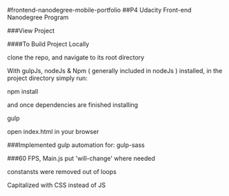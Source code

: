 #frontend-nanodegree-mobile-portfolio
##P4 Udacity Front-end Nanodegree Program

###View Project

####To Build Project Locally

clone the repo, and navigate to its root directory

With gulpJs, nodeJs & Npm ( generally included in nodeJs ) installed, in the project directory simply run:

npm install

and once dependencies are finished installing

gulp 

open index.html in your browser


###Implemented gulp automation for:
gulp-sass

###60 FPS, Main.js
put 'will-change' where needed

constansts were removed out of loops

Capitalized with CSS instead of JS
